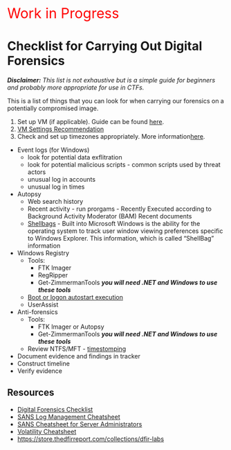 <span style="color:red; font-size:32px">Work in Progress</span>

# Checklist for Carrying Out Digital Forensics

<em>**Disclaimer:** This list is not exhaustive but is a simple guide for beginners and probably more appropriate for use in CTFs.</em>

This is a list of things that you can look for when carrying our forensics on a potentially compromised image.

1. Set up VM (if applicable). Guide can be found [here](https://github.com/dbak5/BeginnerCybersecurityGuides/blob/main/DigitalForensics/VirtualMachineSetUp.md).
2. [VM Settings Recommendation](https://learn.microsoft.com/en-us/windows-server/remote/remote-desktop-services/virtual-machine-recs#single-session-recommendations)
3. Check and set up timezones appropriately. More information[here](https://github.com/dbak5/BeginnerCybersecurityGuides/blob/main/DigitalForensics/TimeZones.md).

- Event logs (for Windows)
  - look for potential data exflitration
  - look for potential malicious scripts - common scripts used by threat actors
  - unusual log in accounts
  - unusual log in times
- Autopsy
  - Web search history
  - Recent activity - run prorgams - Recently Executed according to Background Activity Moderator (BAM)
    Recent documents
  - [Shellbags](https://www.sciencedirect.com/science/article/pii/S1742287609000413#:~:text=Built%20into%20Microsoft%20Windows%20is,in%20the%20Windows%20Operating%20System) - Built into Microsoft Windows is the ability for the operating system to track user window viewing preferences specific to Windows Explorer. This information, which is called “ShellBag” information
- Windows Registry
  - Tools:
    - FTK Imager
    - RegRipper
    - Get-ZimmermanTools **_you will need .NET and Windows to use these tools_**
  - [Boot or logon autostart execution](https://attack.mitre.org/techniques/T1547/001/)
  - UserAssist
- Anti-forensics
  - Tools:
    - FTK Imager or Autopsy
    - Get-ZimmermanTools **_you will need .NET and Windows to use these tools_**
  - Review NTFS/MFT - [timestomping](https://attack.mitre.org/techniques/T1070/006/)
- Document evidence and findings in tracker
- Construct timeline
- Verify evidence

## Resources

- [Digital Forensics Checklist](https://hackforlab.com/digital-forensic-checklist/)
- [SANS Log Management Cheatsheet](https://www.sans.org/brochure/course/log-management-in-depth/6?msc=Cheat+Sheet+Blog)
- [SANS Cheatsheet for Server Administrators](https://zeltser.com/media/docs/security-incident-survey-cheat-sheet.pdf?msc=Cheat+Sheet+Blog)
- [Volatility Cheatsheet](https://book.hacktricks.xyz/generic-methodologies-and-resources/basic-forensic-methodology/memory-dump-analysis/volatility-cheatsheet)
- https://store.thedfirreport.com/collections/dfir-labs